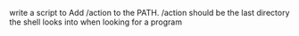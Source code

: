  write a script to Add /action to the PATH. /action should be the last directory the shell looks into when looking for a program
